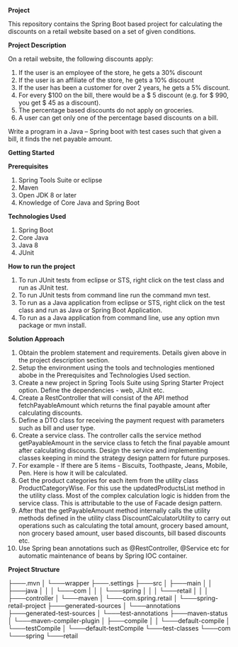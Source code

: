 **Project**

This repository contains the Spring Boot based project for calculating the discounts on a retail website based on a set of given conditions.

**Project Description**

On a retail website, the following discounts apply:
1.	If the user is an employee of the store, he gets a 30% discount
2.	If the user is an affiliate of the store, he gets a 10% discount
3.	If the user has been a customer for over 2 years, he gets a 5% discount.
4.	For every $100 on the bill, there would be a $ 5 discount (e.g. for $ 990, you get $ 45 as a discount).
5.	The percentage based discounts do not apply on groceries.
6.	A user can get only one of the percentage based discounts on a bill.

Write a program in a Java – Spring boot with test cases such that given a bill, it finds the net payable amount.

**Getting Started**

**Prerequisites**

1) Spring Tools Suite or eclipse
2) Maven
3) Open JDK 8 or later
4) Knowledge of Core Java and Spring Boot

**Technologies Used**

1) Spring Boot
2) Core Java
3) Java 8
4) JUnit

**How to run the project**

1) To run JUnit tests from eclipse or STS, right click on the test class and run as JUnit test.
2) To run JUnit tests from command line run the command mvn test.
3) To run as a Java application from eclipse or STS, right click on the test class and run as Java or Spring Boot Application.
4) To run as a Java application from command line, use any option mvn package or mvn install.

**Solution Approach**

1) Obtain the problem statement and requirements. Details given above in the project description section.
2) Setup the environment using the tools and technologies mentioned abobe in the Prerequisites and Technologies Used section.
3) Create a new project in Spring Tools Suite using Spring Starter Project option. Define the dependencies - web, JUnit etc.
4) Create a RestController that will consist of the API method fetchPayableAmount which returns the final payable amount after calculating discounts.
5) Define a DTO class for receiving the payment request with parameters such as bill and user type.
6) Create a service class. The controller calls the service method getPayableAmount in the service class to fetch the final payable amount after calculating discounts. Design the service and implementing classes keeping in mind the strategy design pattern for future purposes.
7) For example - If there are 5 items - Biscuits, Toothpaste, Jeans, Mobile, Pen. Here is how it will be calculated.
8) Get the product categories for each item from the utility class ProductCategoryWise. For this use the updatedProductsList method in the utility class. Most of the complex calculation logic is hidden from the service class. This is attributable to the use of Facade design pattern.
9) After that the getPayableAmount method internally calls the utility methods defined in the utility class DiscountCalculatorUtility to carry out operations such as calculating the total amount, grocery based amount, non grocery based amount, user based discounts, bill based discounts etc.
10) Use Spring bean annotations such as @RestController, @Service etc for automatic maintenance of beans by Spring IOC container.

**Project Structure**

├───.mvn
│   └───wrapper
├───.settings
├───src
│   ├───main
│   │   ├───java
│   │   │   └───com
│   │   │       └───spring
│   │   │           └───retail
│   │   │               ├───controller
    │       └───maven
    │           └───com.spring.retail
    │               └───spring-retail-project
    ├───generated-sources
    │   └───annotations
    ├───generated-test-sources
    │   └───test-annotations
    ├───maven-status
    │   └───maven-compiler-plugin
    │       ├───compile
    │       │   └───default-compile
    │       └───testCompile
    │           └───default-testCompile
    └───test-classes
        └───com
            └───spring
                └───retail
